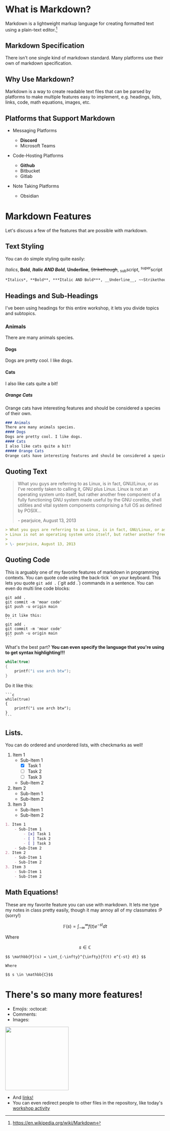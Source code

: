 # What is Markdown?

Markdown is a lightweight markup language for creating formatted text using a plain-text editor.[^markdown-definition]

[^markdown-definition]: https://en.wikipedia.org/wiki/Markdown


## Markdown Specification
There isn't one single kind of markdown standard.
Many platforms use their own of markdown specification.


## Why Use Markdown?
Markdown is a way to create readable text files that can be parsed by platforms to make multiple features easy to implement, e.g. headings, lists, links, code, math equations, images, etc.


## Platforms that Support Markdown
- Messaging Platforms
    - **Discord**
    - Microsoft Teams

- Code-Hosting Platforms
    - **Github**
    - Bitbucket
    - Gitlab

- Note Taking Platforms 
	- Obsidian


# Markdown Features
Let's discuss a few of the features that are possible with markdown.

## Text Styling
You can do simple styling quite easily:

*Italics*, **Bold**, ***Italic AND Bold***, __Underline__, ~~Strikethough~~,  <sub>sub</sub>script, <sup>super</sup>script

```md 
*Italics*, **Bold**, ***Italic AND Bold***, __Underline__, ~~Strikethough~~,  <sub>sub</sub>script, <sup>super</sup>script
```


## Headings and Sub-Headings
I've been using headings for this entire workshop, it lets you divide topics and subtopics.

### Animals
There are many animals species.
#### Dogs 
Dogs are pretty cool. I like dogs.
#### Cats
I also like cats quite a bit!
##### Orange Cats
Orange cats have interesting features and should be considered a species of their own.


```md 
### Animals
There are many animals species.
#### Dogs 
Dogs are pretty cool. I like dogs.
#### Cats
I also like cats quite a bit!
##### Orange Cats
Orange cats have interesting features and should be considered a species of their own.
```


## Quoting Text
> What you guys are referring to as Linux, is in fact, GNU/Linux, or as I've recently taken to calling it, GNU plus Linux.
Linux is not an operating system unto itself, but rather another free component of a fully functioning GNU system made useful by the GNU corelibs, shell utilities and vital system components comprising a full OS as defined by POSIX... 
> 
> \- pearjuice, August 13, 2013

```md 
> What you guys are referring to as Linux, is in fact, GNU/Linux, or as I've recently taken to calling it, GNU plus Linux.
> Linux is not an operating system unto itself, but rather another free component of a fully functioning GNU system made useful by the GNU corelibs, shell utilities and vital system components comprising a full OS as defined by POSIX... 
> 
> \- pearjuice, August 13, 2013
```

## Quoting Code 
This is arguably one of my favorite features of markdown in programming contexts.
You can quote code using the back-tick \` on your keyboard. This lets you quote `git add .` (\`git add .`) commands in a sentence. You can even do multi line code blocks:

```
git add .
git commit -m 'moar code'
git push -u origin main
```


````
Do it like this:
``` 
git add .
git commit -m 'moar code'
git push -u origin main
```
````
What's the best part?
**You can even specify the language that you're using to get syntax highlighting!!!**
```c 
while(true)
{
    printf("i use arch btw");
}
```
Do it like this:
````
```c 
while(true)
{
    printf("i use arch btw");
}
```
````

## Lists.
You can do ordered and unordered lists, with checkmarks as well!

1. Item 1
    - Sub-Item 1
        - [x] Task 1
        - [ ] Task 2 
        - [ ] Task 3
    - Sub-Item 2 
2. Item 2 
    - Sub-Item 1 
    - Sub-Item 2 
3. Item 3
    - Sub-Item 1 
    - Sub-Item 2 

```md 
1. Item 1
    - Sub-Item 1 
        - [x] Task 1
        - [ ] Task 2 
        - [ ] Task 3
    - Sub-Item 2 
2. Item 2 
    - Sub-Item 1 
    - Sub-Item 2 
3. Item 3
    - Sub-Item 1 
    - Sub-Item 2 
```
### 




## Math Equations!
These are my favorite feature you can use with markdown. It lets me type my notes in class pretty easily, though it may annoy all of my classmates :P (sorry!)


$$ \mathbb{F}(s) = \int_{-\infty}^{\infty}{f(t) e^{-st} dt} $$

Where

$$ s \in \mathbb{C}$$


```
$$ \mathbb{F}(s) = \int_{-\infty}^{\infty}{f(t) e^{-st} dt} $$

Where

$$ s \in \mathbb{C}$$
```



# There's so many more features!
- Emojis: :octocat:
- Comments: <!-- You can't see this unless you look at the source code ;)-->
- Images: 
<img src="https://cdn.myanimelist.net/s/common/uploaded_files/1449565442-799682393c093c4b5a5034dde32bb999.gif" width="200"/>

- And [links!](https://www.youtube.com/watch?v=dQw4w9WgXcQ)
- You can even redirect people to other files in the repository, like today's [workshop activity](./activity.md)





